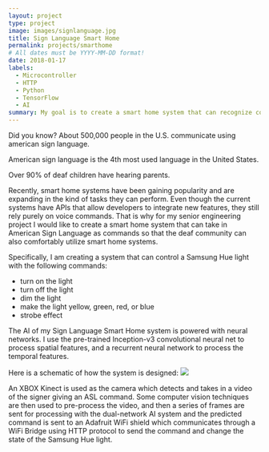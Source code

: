```yaml
---
layout: project
type: project
image: images/signlanguage.jpg
title: Sign Language Smart Home
permalink: projects/smarthome
# All dates must be YYYY-MM-DD format!
date: 2018-01-17
labels:
  - Microcontroller
  - HTTP
  - Python
  - TensorFlow
  - AI
summary: My goal is to create a smart home system that can recognize commands through sign language.
---
```


Did you know?
About 500,000 people in the U.S. communicate using american sign language.

American sign language is the 4th most used language in the United States.

Over 90% of deaf children have hearing parents.

Recently, smart home systems have been gaining popularity and are expanding in the kind of tasks they can perform. Even though the current systems have APIs that allow developers to integrate new features, they still rely purely on voice commands. That is why for my senior engineering project I would like to create a smart home system that can take in American Sign Language as commands so that the deaf community can also comfortably utilize smart home systems.

Specifically, I am creating a system that can control a Samsung Hue light with the following commands:
- turn on the light
- turn off the light
- dim the light
- make the light yellow, green, red, or blue
- strobe effect

The AI of my Sign Language Smart Home system is powered with neural networks. I use the pre-trained Inception-v3 convolutional neural net to process spatial features, and a recurrent neural network to process the temporal features.

Here is a schematic of how the system is designed: 
<img class="ui image" src="{{ site.baseurl }}/images/E90schematic.png">

An XBOX Kinect is used as the camera which detects and takes in a video of the signer giving an ASL command. Some computer vision techniques are then used to pre-process the video, and then a series of frames are sent for processing with the dual-network AI system and the predicted command is sent to an Adafruit WiFi shield which communicates through a WiFi Bridge using HTTP protocol to send the command and change the state of the Samsung Hue light.
